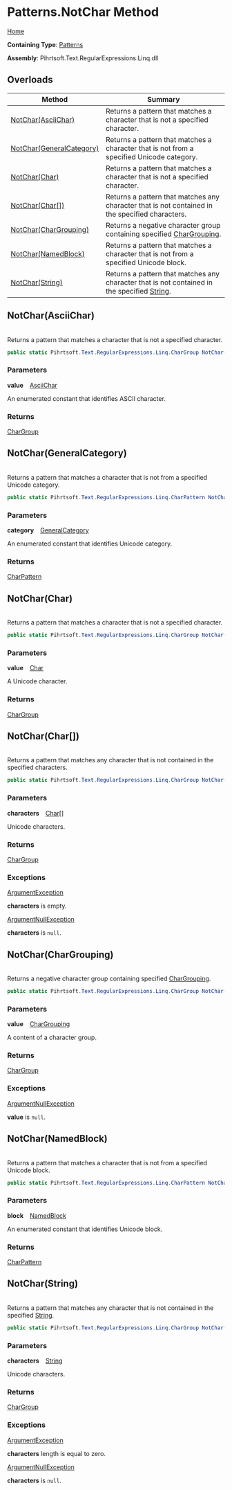 # Patterns\.NotChar Method

[Home](../../../../../../README.md)

**Containing Type**: [Patterns](../README.md)

**Assembly**: Pihrtsoft\.Text\.RegularExpressions\.Linq\.dll

## Overloads

| Method | Summary |
| ------ | ------- |
| [NotChar(AsciiChar)](#Pihrtsoft_Text_RegularExpressions_Linq_Patterns_NotChar_Pihrtsoft_Text_RegularExpressions_Linq_AsciiChar_) | Returns a pattern that matches a character that is not a specified character\. |
| [NotChar(GeneralCategory)](#Pihrtsoft_Text_RegularExpressions_Linq_Patterns_NotChar_Pihrtsoft_Text_RegularExpressions_Linq_GeneralCategory_) | Returns a pattern that matches a character that is not from a specified Unicode category\. |
| [NotChar(Char)](#Pihrtsoft_Text_RegularExpressions_Linq_Patterns_NotChar_System_Char_) | Returns a pattern that matches a character that is not a specified character\. |
| [NotChar(Char\[\])](#Pihrtsoft_Text_RegularExpressions_Linq_Patterns_NotChar_System_Char___) | Returns a pattern that matches any character that is not contained in the specified characters\. |
| [NotChar(CharGrouping)](#Pihrtsoft_Text_RegularExpressions_Linq_Patterns_NotChar_Pihrtsoft_Text_RegularExpressions_Linq_CharGrouping_) | Returns a negative character group containing specified [CharGrouping](../../CharGrouping/README.md)\. |
| [NotChar(NamedBlock)](#Pihrtsoft_Text_RegularExpressions_Linq_Patterns_NotChar_Pihrtsoft_Text_RegularExpressions_Linq_NamedBlock_) | Returns a pattern that matches a character that is not from a specified Unicode block\. |
| [NotChar(String)](#Pihrtsoft_Text_RegularExpressions_Linq_Patterns_NotChar_System_String_) | Returns a pattern that matches any character that is not contained in the specified [String](https://docs.microsoft.com/en-us/dotnet/api/system.string)\. |

## NotChar\(AsciiChar\) <a id="Pihrtsoft_Text_RegularExpressions_Linq_Patterns_NotChar_Pihrtsoft_Text_RegularExpressions_Linq_AsciiChar_"></a>

\
Returns a pattern that matches a character that is not a specified character\.

```csharp
public static Pihrtsoft.Text.RegularExpressions.Linq.CharGroup NotChar(Pihrtsoft.Text.RegularExpressions.Linq.AsciiChar value)
```

### Parameters

**value** &ensp; [AsciiChar](../../AsciiChar/README.md)

An enumerated constant that identifies ASCII character\.

### Returns

[CharGroup](../../CharGroup/README.md)

## NotChar\(GeneralCategory\) <a id="Pihrtsoft_Text_RegularExpressions_Linq_Patterns_NotChar_Pihrtsoft_Text_RegularExpressions_Linq_GeneralCategory_"></a>

\
Returns a pattern that matches a character that is not from a specified Unicode category\.

```csharp
public static Pihrtsoft.Text.RegularExpressions.Linq.CharPattern NotChar(Pihrtsoft.Text.RegularExpressions.Linq.GeneralCategory category)
```

### Parameters

**category** &ensp; [GeneralCategory](../../GeneralCategory/README.md)

An enumerated constant that identifies Unicode category\.

### Returns

[CharPattern](../../CharPattern/README.md)

## NotChar\(Char\) <a id="Pihrtsoft_Text_RegularExpressions_Linq_Patterns_NotChar_System_Char_"></a>

\
Returns a pattern that matches a character that is not a specified character\.

```csharp
public static Pihrtsoft.Text.RegularExpressions.Linq.CharGroup NotChar(char value)
```

### Parameters

**value** &ensp; [Char](https://docs.microsoft.com/en-us/dotnet/api/system.char)

A Unicode character\.

### Returns

[CharGroup](../../CharGroup/README.md)

## NotChar\(Char\[\]\) <a id="Pihrtsoft_Text_RegularExpressions_Linq_Patterns_NotChar_System_Char___"></a>

\
Returns a pattern that matches any character that is not contained in the specified characters\.

```csharp
public static Pihrtsoft.Text.RegularExpressions.Linq.CharGroup NotChar(params char[] characters)
```

### Parameters

**characters** &ensp; [Char](https://docs.microsoft.com/en-us/dotnet/api/system.char)\[\]

Unicode characters\.

### Returns

[CharGroup](../../CharGroup/README.md)

### Exceptions

[ArgumentException](https://docs.microsoft.com/en-us/dotnet/api/system.argumentexception)

**characters** is empty\.

[ArgumentNullException](https://docs.microsoft.com/en-us/dotnet/api/system.argumentnullexception)

**characters** is `null`\.

## NotChar\(CharGrouping\) <a id="Pihrtsoft_Text_RegularExpressions_Linq_Patterns_NotChar_Pihrtsoft_Text_RegularExpressions_Linq_CharGrouping_"></a>

\
Returns a negative character group containing specified [CharGrouping](../../CharGrouping/README.md)\.

```csharp
public static Pihrtsoft.Text.RegularExpressions.Linq.CharGroup NotChar(Pihrtsoft.Text.RegularExpressions.Linq.CharGrouping value)
```

### Parameters

**value** &ensp; [CharGrouping](../../CharGrouping/README.md)

A content of a character group\.

### Returns

[CharGroup](../../CharGroup/README.md)

### Exceptions

[ArgumentNullException](https://docs.microsoft.com/en-us/dotnet/api/system.argumentnullexception)

**value** is `null`\.

## NotChar\(NamedBlock\) <a id="Pihrtsoft_Text_RegularExpressions_Linq_Patterns_NotChar_Pihrtsoft_Text_RegularExpressions_Linq_NamedBlock_"></a>

\
Returns a pattern that matches a character that is not from a specified Unicode block\.

```csharp
public static Pihrtsoft.Text.RegularExpressions.Linq.CharPattern NotChar(Pihrtsoft.Text.RegularExpressions.Linq.NamedBlock block)
```

### Parameters

**block** &ensp; [NamedBlock](../../NamedBlock/README.md)

An enumerated constant that identifies Unicode block\.

### Returns

[CharPattern](../../CharPattern/README.md)

## NotChar\(String\) <a id="Pihrtsoft_Text_RegularExpressions_Linq_Patterns_NotChar_System_String_"></a>

\
Returns a pattern that matches any character that is not contained in the specified [String](https://docs.microsoft.com/en-us/dotnet/api/system.string)\.

```csharp
public static Pihrtsoft.Text.RegularExpressions.Linq.CharGroup NotChar(string characters)
```

### Parameters

**characters** &ensp; [String](https://docs.microsoft.com/en-us/dotnet/api/system.string)

Unicode characters\.

### Returns

[CharGroup](../../CharGroup/README.md)

### Exceptions

[ArgumentException](https://docs.microsoft.com/en-us/dotnet/api/system.argumentexception)

**characters** length is equal to zero\.

[ArgumentNullException](https://docs.microsoft.com/en-us/dotnet/api/system.argumentnullexception)

**characters** is `null`\.

